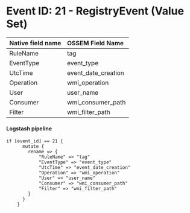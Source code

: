 # Event ID: 21 - RegistryEvent (Value Set)

|Native field name            |OSSEM Field Name                   |
|:----------------------------|:----------------------------------|
| RuleName                    | tag                               |
| EventType                   | event_type                        |
| UtcTime                     | event_date_creation               |  
| Operation                   | wmi_operation                     |
| User                        | user_name                         |
| Consumer                    | wmi_consumer_path                 |
| Filter                      | wmi_filter_path                   |

#### Logstash pipeline

```
if [event_id] == 21 {
      mutate {
        rename => {
            "RuleName" => "tag"
            "EventType" => "event_type"
            "UtcTime" => "event_date_creation"
            "Operation" => "wmi_operation"
            "User" => "user_name"
            "Consumer" => "wmi_consumer_path"
            "Filter" => "wmi_filter_path"
        }
      }
    }
```